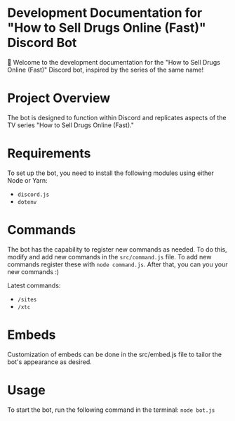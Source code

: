 # Development Documentation for "How to Sell Drugs Online (Fast)" Discord Bot

🚀 Welcome to the development documentation for the "How to Sell Drugs Online (Fast)" Discord bot, inspired by the series of the same name!

# Project Overview
The bot is designed to function within Discord and replicates aspects of the TV series "How to Sell Drugs Online (Fast)."

# Requirements
To set up the bot, you need to install the following modules using either Node or Yarn:

- `discord.js`
- `dotenv`

# Commands
The bot has the capability to register new commands as needed. To do this, modify and add new commands in the `src/command.js` file. To add new commands register these with `node command.js`. After that, you can you your new commands :)

Latest commands:
- `/sites`
- `/xtc`

# Embeds
Customization of embeds can be done in the src/embed.js file to tailor the bot's appearance as desired.

# Usage
To start the bot, run the following command in the terminal:
`node bot.js`
